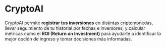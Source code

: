 # CryptoAI
CryptoAI permite **registrar tus inversiones** en distintas criptomonedas, llevar seguimiento de tu historial por fechas e inversores, y calcular métricas como el **ROI (Return on Investment)** para ayudarte a identificar la mejor opción de ingreso y tomar decisiones más informadas.
